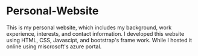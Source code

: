 # Personal-Website

This is my personal website, which includes my background, work experience, interests, and contact information. I developed this website using HTML, CSS, Javascipt, and bootstrap's frame work. While I hosted it online using miscrosoft's azure portal.

